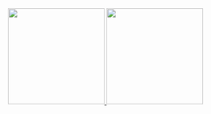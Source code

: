 <div align="center">
  <a href="#">
    <img src="https://github-readme-stats.vercel.app/api?username=rieulp&show_icons=true&theme=vue" height="190px">
  </a>
  <a href="#">
    <img src="https://github-readme-stats.vercel.app/api/top-langs/?username=rieulp&theme=vue&layout=compact" height="190px">
  </a>
</div>


<!--
**rayoungpark/rayoungpark** is a ✨ _special_ ✨ repository because its `README.md` (this file) appears on your GitHub profile.

Here are some ideas to get you started:

- 🔭 I’m currently working on ...
- 🌱 I’m currently learning ...
- 👯 I’m looking to collaborate on ...
- 🤔 I’m looking for help with ...
- 💬 Ask me about ...
- 📫 How to reach me: ...
- 😄 Pronouns: ...
- ⚡ Fun fact: ...
-->

